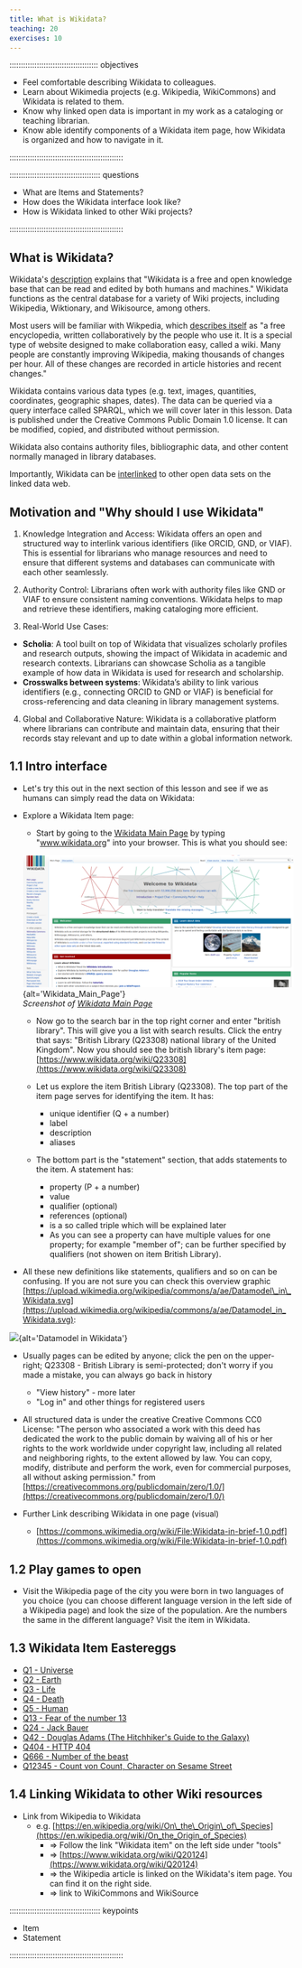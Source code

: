 ```yaml
---
title: What is Wikidata?
teaching: 20
exercises: 10
---
```


::::::::::::::::::::::::::::::::::::::: objectives

- Feel comfortable describing Wikidata to colleagues.
- Learn about Wikimedia projects (e.g. Wikipedia, WikiCommons) and Wikidata is related to them.
- Know why linked open data is important in my work as a cataloging or teaching librarian.
- Know able identify components of a Wikidata item page, how Wikidata is organized and how to navigate in it.

::::::::::::::::::::::::::::::::::::::::::::::::::

:::::::::::::::::::::::::::::::::::::::: questions

- What are Items and Statements?
- How does the Wikidata interface look like?
- How is Wikidata linked to other Wiki projects?

::::::::::::::::::::::::::::::::::::::::::::::::::

## What is Wikidata?

Wikidata's [description](https://www.wikidata.org/wiki/Wikidata:Main_Page) explains that "Wikidata is a free and open knowledge base that can be read and edited by both humans and machines." Wikidata functions as the central database for a variety of Wiki projects, including Wikipedia, Wiktionary, and Wikisource, among others.

Most users will be familiar with Wikpedia, which [describes itself](https://en.wikipedia.org/wiki/Wikipedia:Introduction) as "a free encyclopedia, written collaboratively by the people who use it. It is a special type of website designed to make collaboration easy, called a wiki. Many people are constantly improving Wikipedia, making thousands of changes per hour. All of these changes are recorded in article histories and recent changes."

Wikidata contains various data types (e.g. text, images, quantities, coordinates, geographic shapes, dates). The data can be queried via a query interface called SPARQL, which we will cover later in this lesson. Data is published under the Creative Commons Public Domain 1.0 license. It can be modified, copied, and distributed without permission.

Wikidata also contains authority files, bibliographic data, and other content normally managed in library databases.

Importantly, Wikidata can be [interlinked](https://www.wikidata.org/wiki/Wikidata:Data_access#How_can_I_get_data_out_of_Wikidata?) to other open data sets on the linked data web.

## Motivation and "Why should I use Wikidata"
1. Knowledge Integration and Access: Wikidata offers an open and structured way to interlink various identifiers (like ORCID, GND, or VIAF). This is essential for librarians who manage resources and need to ensure that different systems and databases can communicate with each other seamlessly.

2. Authority Control: Librarians often work with authority files like GND or VIAF to ensure consistent naming conventions. Wikidata helps to map and retrieve these identifiers, making cataloging more efficient.

3. Real-World Use Cases:

- **Scholia**: A tool built on top of Wikidata that visualizes scholarly profiles and research outputs, showing the impact of Wikidata in academic and research contexts. Librarians can showcase Scholia as a tangible example of how data in Wikidata is used for research and scholarship.
- **Crosswalks between systems**: Wikidata’s ability to link various identifiers (e.g., connecting ORCID to GND or VIAF) is beneficial for cross-referencing and data cleaning in library management systems.
4. Global and Collaborative Nature: Wikidata is a collaborative platform where librarians can contribute and maintain data, ensuring that their records stay relevant and up to date within a global information network.

## 1\.1 Intro interface

- Let's try this out in the next section of this lesson and see if we as humans can simply read the data on Wikidata:

- Explore a Wikidata Item page:
  
  - Start by going to the [Wikidata Main Page](https://www.wikidata.org/wiki/Wikidata:Main_Page) by typing "www.wikidata.org" into your browser. This is what you should see:
  
  ![](fig/Wikidata_Main_Page.png){alt='Wikidata\_Main\_Page'}  
  *Screenshot of [Wikidata Main Page](https://www.wikidata.org/wiki/Wikidata:Main_Page)*
  
  - Now go to the search bar in the top right corner and enter "british library". This will give you a list with search results. Click the entry that says: "British Library (Q23308) national library of the United Kingdom". Now you should see the british library's item page:
    [https://www.wikidata.org/wiki/Q23308](https://www.wikidata.org/wiki/Q23308)
  
  - Let us explore the item British Library (Q23308). The top part of the item page serves for identifying the item. It    has:
    
    - unique identifier (Q + a number)
    - label
    - description
    - aliases
  
  - The bottom part is the "statement" section, that adds statements to the item. A statement has:
    
    - property (P + a number)
    - value
    - qualifier (optional)
    - references (optional)
    - is a so called triple which will be explained later
    - As you can see a property can have multiple values for one property; for example "member of"; can be further specified by qualifiers (not showen on item British Library).

- All these new definitions like statements, qualifiers and so on can be confusing. If you are not sure you can check this overview graphic [https://upload.wikimedia.org/wikipedia/commons/a/ae/Datamodel\_in\_Wikidata.svg](https://upload.wikimedia.org/wikipedia/commons/a/ae/Datamodel_in_Wikidata.svg):

![](https://upload.wikimedia.org/wikipedia/commons/a/ae/Datamodel_in_Wikidata.svg){alt='Datamodel in Wikidata'}

- Usually pages can be edited by anyone; click the pen on the upper-right; Q23308 - British Library is semi-protected; don't worry if you made a mistake, you can always go back in history
  
  - "View history" - more later
  - "Log in" and other things for registered users

- All structured data is under the creative Creative Commons CC0 License:
  "The person who associated a work with this deed has dedicated the work to the public domain by waiving all of his or her rights to the work worldwide under copyright law, including all related and neighboring rights, to the extent allowed by law. You can copy, modify, distribute and perform the work, even for commercial purposes, all without asking permission."
  from [https://creativecommons.org/publicdomain/zero/1.0/](https://creativecommons.org/publicdomain/zero/1.0/)

- Further Link describing Wikidata in one page (visual)
  
  - [https://commons.wikimedia.org/wiki/File:Wikidata-in-brief-1.0.pdf](https://commons.wikimedia.org/wiki/File:Wikidata-in-brief-1.0.pdf)

## 1\.2 Play games to open

- Visit the Wikipedia page of the city you were born in two languages
  of you choice (you can choose different language version in the left
  side of a Wikipedia page) and look the size of the population. Are
  the numbers the same in the different language? Visit the item in
  Wikidata.

## 1\.3 Wikidata Item Eastereggs

- [Q1 - Universe](https://www.wikidata.org/wiki/Q1)
- [Q2 - Earth](https://www.wikidata.org/wiki/Q2)
- [Q3 - Life](https://www.wikidata.org/wiki/Q3)
- [Q4 - Death](https://www.wikidata.org/wiki/Q4)
- [Q5 - Human](https://www.wikidata.org/wiki/Q5)
- [Q13 - Fear of the number 13](https://www.wikidata.org/wiki/Q13)
- [Q24 - Jack Bauer](https://www.wikidata.org/wiki/Q24)
- [Q42 - Douglas Adams (The Hitchhiker's Guide to the Galaxy)](https://www.wikidata.org/wiki/Q42)
- [Q404 - HTTP 404](https://www.wikidata.org/wiki/Q404)
- [Q666 - Number of the beast](https://www.wikidata.org/wiki/Q666)
- [Q12345 - Count von Count, Character on Sesame Street](https://www.wikidata.org/wiki/Q12345)

## 1\.4 Linking Wikidata to other Wiki resources

- Link from Wikipedia to Wikidata
  - e.g. [https://en.wikipedia.org/wiki/On\_the\_Origin\_of\_Species](https://en.wikipedia.org/wiki/On_the_Origin_of_Species)
    - \=> Follow the link "Wikidata item" on the left side under "tools"
    - \=> [https://www.wikidata.org/wiki/Q20124](https://www.wikidata.org/wiki/Q20124)
    - \=> the Wikipedia article is linked on the Wikidata's item page. You can find it on the right side.
    - \=> link to WikiCommons and WikiSource

:::::::::::::::::::::::::::::::::::::::: keypoints

- Item
- Statement

::::::::::::::::::::::::::::::::::::::::::::::::::


